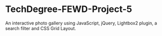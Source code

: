 # TechDegree-FEWD-Project-5
 An interactive photo gallery using JavaScript, jQuery, Lightbox2 plugin, a search filter and CSS Grid Layout.
